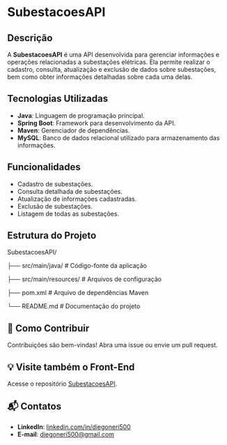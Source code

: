 # SubestacoesAPI

## Descrição
A **SubestacoesAPI** é uma API desenvolvida para gerenciar informações e operações relacionadas a subestações elétricas. Ela permite realizar o cadastro, consulta, atualização e exclusão de dados sobre subestações, bem como obter informações detalhadas sobre cada uma delas.

## Tecnologias Utilizadas
- **Java**: Linguagem de programação principal.
- **Spring Boot**: Framework para desenvolvimento da API.
- **Maven**: Gerenciador de dependências.
- **MySQL**: Banco de dados relacional utilizado para armazenamento das informações.


## Funcionalidades
- Cadastro de subestações.
- Consulta detalhada de subestações.
- Atualização de informações cadastradas.
- Exclusão de subestações.
- Listagem de todas as subestações.

## Estrutura do Projeto

SubestacoesAPI/

├── src/main/java/       # Código-fonte da aplicação

├── src/main/resources/  # Arquivos de configuração

├── pom.xml              # Arquivo de dependências Maven

└── README.md            # Documentação do projeto

## 💬 Como Contribuir
Contribuições são bem-vindas! Abra uma issue ou envie um pull request.

## 💡 Visite também o Front-End
Acesse o repositório [SubestacoesAPI](https://github.com/Diego-Neri/FrontSubestacoes).

## 📬 Contatos
- **LinkedIn**: [linkedin.com/in/diegoneri500](https://linkedin.com/in/diegoneri500)
- **E-mail**: diegoneri500@gmail.com
